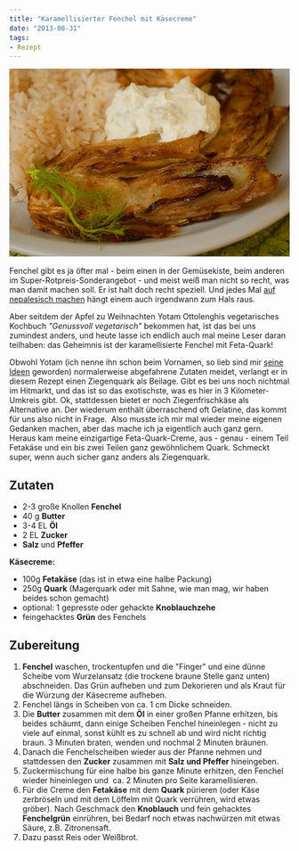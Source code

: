 ```yaml
---
title: "Karamellisierter Fenchel mit Käsecreme"
date: "2013-08-31" 
tags:
- Rezept
---
```


[![fenchel](images/fenchel2-bearbeitet.jpg)](http://apfeleimer.files.wordpress.com/2013/08/fenchel2-bearbeitet.jpg)

Fenchel gibt es ja öfter mal - beim einen in der Gemüsekiste, beim anderen im Super-Rotpreis-Sonderangebot - und meist weiß man nicht so recht, was man damit machen soll. Er ist halt doch recht speziell. Und jedes Mal [auf nepalesisch machen](http://apfeleimer.wordpress.com/2013/01/20/nepalesischer-fenchel-mit-champignons-und-tomaten/ "Nepalesischer Fenchel mit Champignons und Tomaten") hängt einem auch irgendwann zum Hals raus.

Aber seitdem der Apfel zu Weihnachten Yotam Ottolenghis vegetarisches Kochbuch _"Genussvoll vegetarisch"_ bekommen hat, ist das bei uns zumindest anders, und heute lasse ich endlich auch mal meine Leser daran teilhaben: das Geheimnis ist der karamellisierte Fenchel mit Feta-Quark!

Obwohl Yotam (ich nenne ihn schon beim Vornamen, so lieb sind mir [seine Ideen](http://apfeleimer.wordpress.com/2013/07/18/shakshuka/ "Shakshuka") geworden) normalerweise abgefahrene Zutaten meidet, verlangt er in diesem Rezept einen Ziegenquark als Beilage. Gibt es bei uns noch nichtmal im Hitmarkt, und das ist so das exotischste, was es hier in 3 Kilometer-Umkreis gibt. Ok, stattdessen bietet er noch Ziegenfrischkäse als Alternative an. Der wiederum enthält überraschend oft Gelatine, das kommt für uns also nicht in Frage.  Also musste ich mir mal wieder meine eigenen Gedanken machen, aber das mache ich ja eigentlich auch ganz gern. Heraus kam meine einzigartige Feta-Quark-Creme, aus - genau - einem Teil Fetakäse und ein bis zwei Teilen ganz gewöhnlichem Quark. Schmeckt super, wenn auch sicher ganz anders als Ziegenquark.

## Zutaten

- 2-3 große Knollen **Fenchel**
- 40 g **Butter**
- 3-4 EL **Öl**
- 2 EL **Zucker**
- **Salz** und **Pfeffer**

**Käsecreme:**

- 100g **Fetakäse** (das ist in etwa eine halbe Packung)
- 250g **Quark** (Magerquark oder mit Sahne, wie man mag, wir haben beides schon gemacht)
- optional: 1 gepresste oder gehackte **Knoblauchzehe**
- feingehacktes **Grün** des Fenchels

## Zubereitung

1. **Fenchel** waschen, trockentupfen und die "Finger" und eine dünne Scheibe vom Wurzelansatz (die trockene braune Stelle ganz unten) abschneiden. Das Grün aufheben und zum Dekorieren und als Kraut für die Würzung der Käsecreme aufheben.
2. Fenchel längs in Scheiben von ca. 1 cm Dicke schneiden.
3. Die **Butter** zusammen mit dem **Öl** in einer großen Pfanne erhitzen, bis beides schäumt, dann einige Scheiben Fenchel hineinlegen - nicht zu viele auf einmal, sonst kühlt es zu schnell ab und wird nicht richtig braun. 3 Minuten braten, wenden und nochmal 2 Minuten bräunen.
4. Danach die Fenchelscheiben wieder aus der Pfanne nehmen und stattdessen den **Zucker** zusammen mit **Salz und Pfeffer** hineingeben.
5. Zuckermischung für eine halbe bis ganze Minute erhitzen, den Fenchel wieder hineinlegen und  ca. 2 Minuten pro Seite karamellisieren.
6. Für die Creme den **Fetakäse** mit dem **Quark** pürieren (oder Käse zerbröseln und mit dem Löffelm mit Quark verrühren, wird etwas gröber). Nach Geschmack den **Knoblauch** und fein gehacktes **Fenchelgrün** einrühren, bei Bedarf noch etwas nachwürzen mit etwas Säure, z.B. Zitronensaft.
7. Dazu passt Reis oder Weißbrot.
